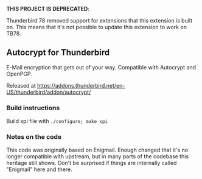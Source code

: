 **THIS PROJECT IS DEPRECATED**:

Thunderbird 78 removed support for extensions that this extension is built on.
This means that it's not possible to update this extension to work on TB78.

## Autocrypt for Thunderbird

E-Mail encryption that gets out of your way. Compatible with Autocrypt and OpenPGP.

Released at https://addons.thunderbird.net/en-US/thunderbird/addon/autocrypt/

### Build instructions

Build xpi file with `./configure; make xpi`

### Notes on the code

This code was originally based on Enigmail. Enough changed that it's no longer
compatible with upstream, but in many parts of the codebase this heritage still
shows. Don't be surprised if things are internally called "Enigmail" here and
there.
